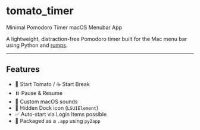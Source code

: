 # tomato_timer
Minimal Pomodoro Timer macOS Menubar App 

A lightweight, distraction-free Pomodoro timer built for the Mac menu bar using Python and [rumps](https://github.com/jaredks/rumps). 

---

## Features

- 🍅 Start Tomato / ☕ Start Break
- ⏸️ Pause & Resume
- 🔔 Custom macOS sounds
- 🧼 Hidden Dock icon (`LSUIElement`)
- ✅ Auto-start via Login Items possible 
- 🧳 Packaged as a `.app` using `py2app`
